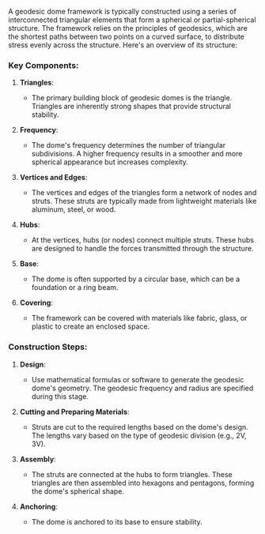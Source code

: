 A geodesic dome framework is typically constructed using a series of interconnected triangular elements that form a spherical or partial-spherical structure. The framework relies on the principles of geodesics, which are the shortest paths between two points on a curved surface, to distribute stress evenly across the structure. Here's an overview of its structure:

### Key Components:
1. **Triangles**:
   - The primary building block of geodesic domes is the triangle. Triangles are inherently strong shapes that provide structural stability.

2. **Frequency**:
   - The dome's frequency determines the number of triangular subdivisions. A higher frequency results in a smoother and more spherical appearance but increases complexity.

3. **Vertices and Edges**:
   - The vertices and edges of the triangles form a network of nodes and struts. These struts are typically made from lightweight materials like aluminum, steel, or wood.

4. **Hubs**:
   - At the vertices, hubs (or nodes) connect multiple struts. These hubs are designed to handle the forces transmitted through the structure.

5. **Base**:
   - The dome is often supported by a circular base, which can be a foundation or a ring beam.

6. **Covering**:
   - The framework can be covered with materials like fabric, glass, or plastic to create an enclosed space.

### Construction Steps:
1. **Design**:
   - Use mathematical formulas or software to generate the geodesic dome's geometry. The geodesic frequency and radius are specified during this stage.

2. **Cutting and Preparing Materials**:
   - Struts are cut to the required lengths based on the dome's design. The lengths vary based on the type of geodesic division (e.g., 2V, 3V).

3. **Assembly**:
   - The struts are connected at the hubs to form triangles. These triangles are then assembled into hexagons and pentagons, forming the dome's spherical shape.

4. **Anchoring**:
   - The dome is anchored to its base to ensure stability.

